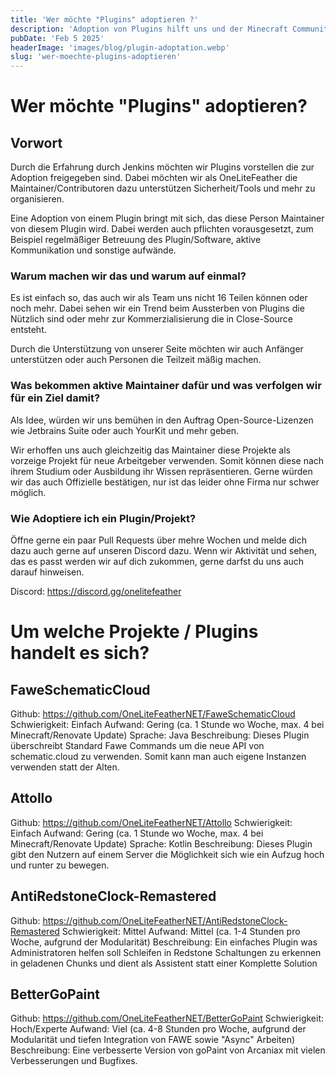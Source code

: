 ```yaml
---
title: 'Wer möchte "Plugins" adoptieren ?'
description: 'Adoption von Plugins hilft uns und der Minecraft Community weiterhin sinnvolle Plugins/Software zu warten, dabei helfen wir als Organisation den Maintainer die Richtigen Personen oder Resourcen zu finden.'
pubDate: 'Feb 5 2025'
headerImage: 'images/blog/plugin-adoptation.webp'
slug: 'wer-moechte-plugins-adoptieren'
---
```

# Wer möchte "Plugins" adoptieren?

## Vorwort
Durch die Erfahrung durch Jenkins möchten wir Plugins vorstellen die zur Adoption freigegeben sind. Dabei möchten wir als OneLiteFeather die Maintainer/Contributoren dazu unterstützen Sicherheit/Tools und mehr zu organisieren. 

Eine Adoption von einem Plugin bringt mit sich, das diese Person Maintainer von diesem Plugin wird. Dabei werden auch pflichten vorausgesetzt, zum Beispiel regelmäßiger Betreuung des Plugin/Software, aktive Kommunikation und sonstige aufwände.
<!--more-->

### Warum machen wir das und warum auf einmal?
Es ist einfach so, das auch wir als Team uns nicht 16 Teilen können oder noch mehr. Dabei sehen wir ein Trend beim Aussterben von Plugins die Nützlich sind oder mehr zur Kommerzialisierung die in Close-Source entsteht. 

Durch die Unterstützung von unserer Seite möchten wir auch Anfänger unterstützen oder auch Personen die Teilzeit mäßig machen.

### Was bekommen aktive Maintainer dafür und was verfolgen wir für ein Ziel damit?
Als Idee, würden wir uns bemühen in den Auftrag Open-Source-Lizenzen wie Jetbrains Suite oder auch YourKit und mehr geben. 

Wir erhoffen uns auch gleichzeitig das Maintainer diese Projekte als vorzeige Projekt für neue Arbeitgeber verwenden. Somit können diese nach ihrem Studium oder Ausbildung ihr Wissen repräsentieren. Gerne würden wir das auch Offizielle bestätigen, nur ist das leider ohne Firma nur schwer möglich. 

### Wie Adoptiere ich ein Plugin/Projekt?
Öffne gerne ein paar Pull Requests über mehre Wochen und melde dich dazu auch gerne auf unseren Discord dazu.
Wenn wir Aktivität und sehen, das es passt werden wir auf dich zukommen, gerne darfst du uns auch darauf hinweisen. 

Discord: https://discord.gg/onelitefeather

# Um welche Projekte / Plugins handelt es sich?

## FaweSchematicCloud

Github: https://github.com/OneLiteFeatherNET/FaweSchematicCloud
Schwierigkeit: Einfach
Aufwand: Gering (ca. 1 Stunde wo Woche, max. 4 bei Minecraft/Renovate Update)
Sprache: Java
Beschreibung: Dieses Plugin überschreibt Standard Fawe Commands um die neue API von schematic.cloud zu verwenden. Somit kann man auch eigene Instanzen verwenden statt der Alten.

## Attollo

Github: https://github.com/OneLiteFeatherNET/Attollo
Schwierigkeit: Einfach
Aufwand: Gering (ca. 1 Stunde wo Woche, max. 4 bei Minecraft/Renovate Update)
Sprache: Kotlin
Beschreibung: Dieses Plugin gibt den Nutzern auf einem Server die Möglichkeit sich wie ein Aufzug hoch und runter zu bewegen.

## AntiRedstoneClock-Remastered

Github: https://github.com/OneLiteFeatherNET/AntiRedstoneClock-Remastered
Schwierigkeit: Mittel
Aufwand: Mittel (ca. 1-4 Stunden pro Woche, aufgrund der Modularität)
Beschreibung: Ein einfaches Plugin was Administratoren helfen soll Schleifen in Redstone Schaltungen zu erkennen in geladenen Chunks und dient
als Assistent statt einer Komplette Solution

## BetterGoPaint

Github: https://github.com/OneLiteFeatherNET/BetterGoPaint
Schwierigkeit: Hoch/Experte
Aufwand: Viel (ca. 4-8 Stunden pro Woche, aufgrund der Modularität und tiefen Integration von FAWE sowie "Async" Arbeiten)
Beschreibung: Eine verbesserte Version von goPaint von Arcaniax mit vielen Verbesserungen und Bugfixes.
